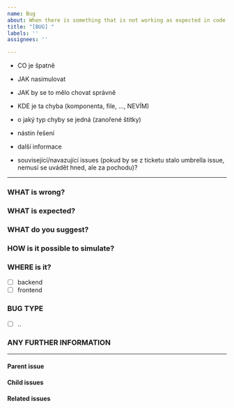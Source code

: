 ```yaml
---
name: Bug
about: When there is something that is not working as expected in code or other places
title: "[BUG] "
labels: ''
assignees: ''

---
```


- CO je špatně
- JAK nasimulovat
- JAK by se to mělo chovat správně
- KDE je ta chyba (komponenta, file, ..., NEVÍM)
- o jaký typ chyby se jedná (zanořené štítky)
- nástin řešení
- další informace

- související/navazující issues (pokud by se z ticketu stalo umbrella issue, nemusí se uvádět hned, ale za pochodu)?

<!-- Všelijaké komentáře a dovysvětlivky. -->

---

### WHAT is wrong?
<!-- Provide more details. Do not copy issue title -->

### WHAT is expected?
<!-- Provide details only if previous section is insufficient -->

### WHAT do you suggest?
<!-- If you know how to fix it or if you have any valuable hints please provide -->

### HOW is it possible to simulate?
<!-- Provide details only if WHAT section is insufficient -->

### WHERE is it?
- [ ] backend
- [ ] frontend

### BUG TYPE
- [ ] ..

### ANY FURTHER INFORMATION
<!-- Provide any further information if you consider them valuable -->

---

<!-- Issue relationships
If it is possible, link issues via task lists sorted by issue numbers like:

- [ ] #1 [BUG] X is not working
- [ ] #2 [DESIGN] Design for X
-->

#### Parent issue



#### Child issues



#### Related issues

